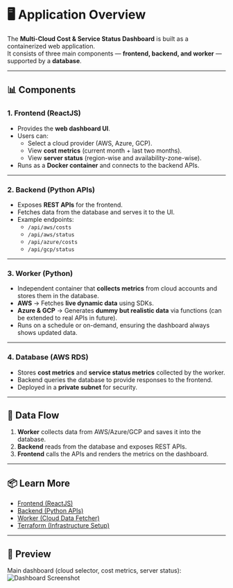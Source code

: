 # 🖥️ Application Overview

The **Multi-Cloud Cost & Service Status Dashboard** is built as a containerized web application.  
It consists of three main components — **frontend, backend, and worker** — supported by a **database**.

---

## 📊 Components

### 1. Frontend (ReactJS)
- Provides the **web dashboard UI**.  
- Users can:
  - Select a cloud provider (AWS, Azure, GCP).  
  - View **cost metrics** (current month + last two months).  
  - View **server status** (region-wise and availability-zone-wise).  
- Runs as a **Docker container** and connects to the backend APIs.

---

### 2. Backend (Python APIs)
- Exposes **REST APIs** for the frontend.  
- Fetches data from the database and serves it to the UI.  
- Example endpoints:
  - `/api/aws/costs`
  - `/api/aws/status`
  - `/api/azure/costs`
  - `/api/gcp/status`  

---

### 3. Worker (Python)
- Independent container that **collects metrics** from cloud accounts and stores them in the database.  
- **AWS** → Fetches **live dynamic data** using SDKs.  
- **Azure & GCP** → Generates **dummy but realistic data** via functions (can be extended to real APIs in future).  
- Runs on a schedule or on-demand, ensuring the dashboard always shows updated data.

---

### 4. Database (AWS RDS)
- Stores **cost metrics** and **service status metrics** collected by the worker.  
- Backend queries the database to provide responses to the frontend.  
- Deployed in a **private subnet** for security.

---

## 🔄 Data Flow

1. **Worker** collects data from AWS/Azure/GCP and saves it into the database.  
2. **Backend** reads from the database and exposes REST APIs.  
3. **Frontend** calls the APIs and renders the metrics on the dashboard.  

---

## 📦 Learn More

- [Frontend (ReactJS)](../../app/frontend/README.md)  
- [Backend (Python APIs)](../../app/backend/README.md)  
- [Worker (Cloud Data Fetcher)](../../app/worker/README.md)  
- [Terraform (Infrastructure Setup)](../../infra/terraform/README.md)  

---

## 📸 Preview

Main dashboard (cloud selector, cost metrics, server status):  
![Dashboard Screenshot](../../frontend/public/dashboard.png)



